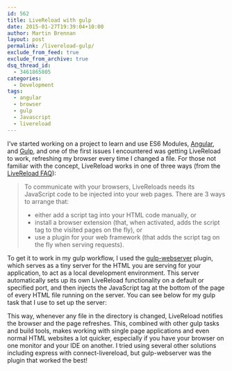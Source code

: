```yaml
---
id: 562
title: LiveReload with gulp
date: 2015-01-27T19:39:04+10:00
author: Martin Brennan
layout: post
permalink: /livereload-gulp/
exclude_from_feed: true
exclude_from_archive: true
dsq_thread_id:
  - 3461865805
categories:
  - Development
tags:
  - angular
  - browser
  - gulp
  - Javascript
  - livereload
---
```

I’ve started working on a project to learn and use ES6 Modules, [Angular](http://angularjs.org), and [Gulp](http://gulpjs.com/), and one of the first issues I encountered was getting LiveReload to work, refreshing my browser every time I changed a file. For those not familiar with the concept, LiveReload works in one of three ways (from the [LiveReload FAQ](http://feedback.livereload.com/knowledgebase/articles/87979-how-do-i-choose-the-best-integration-method)):

> To communicate with your browsers, LiveReloads needs its JavaScript code to be injected into your web pages. There are 3 ways to arrange that:
>
>   * either add a script tag into your HTML code manually, or
>   * install a browser extension (that, when activated, adds the script tag to the visited pages on the fly), or
>   * use a plugin for your web framework (that adds the script tag on the fly when serving requests).

<!--more-->

To get it to work in my gulp workflow, I used the [gulp-webserver](https://github.com/schickling/gulp-webserver) plugin, which serves as a tiny server for the HTML you are serving for your application, to act as a local development environment. This server automatically sets up its own LiveReload functionality on a default or specified port, and then injects the JavaScript tag at the bottom of the page of every HTML file running on the server. You can see below for my gulp task that I use to set up the server:



This way, whenever any file in the directory is changed, LiveReload notifies the browser and the page refreshes. This, combined with other gulp tasks and build tools, makes working with single page applications and even normal HTML websites a lot quicker, especially if you have your browser on one monitor and your IDE on another. I tried using several other solutions including express with connect-livereload, but gulp-webserver was the plugin that worked the best!
